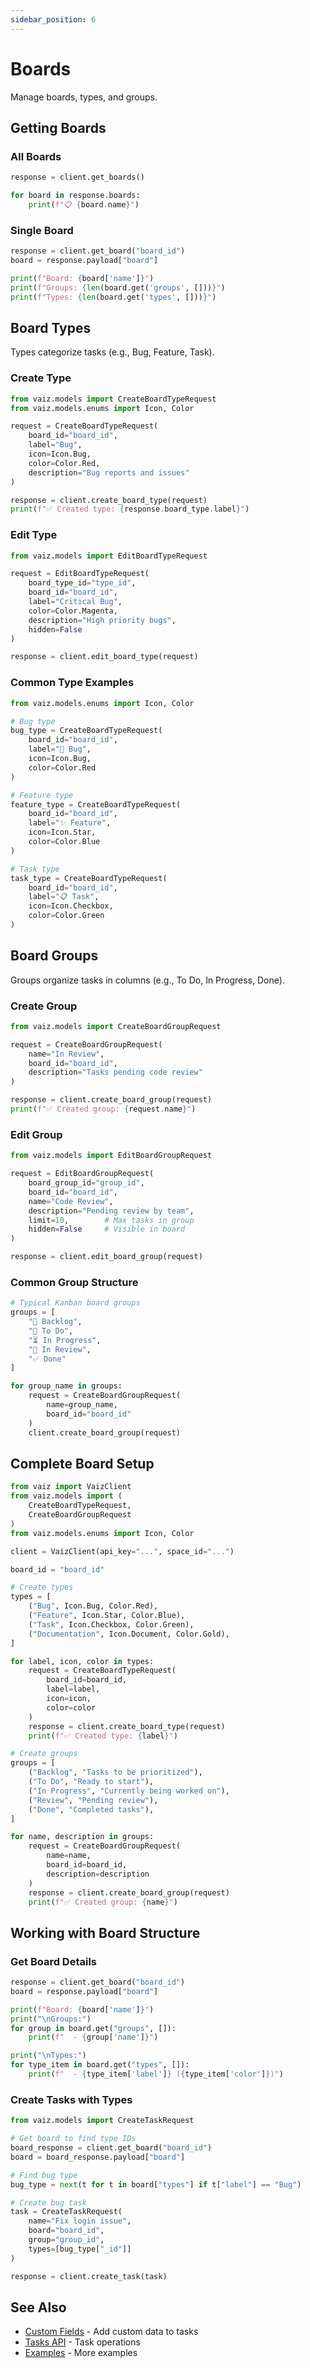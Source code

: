 ```yaml
---
sidebar_position: 6
---
```


# Boards

Manage boards, types, and groups.

## Getting Boards

### All Boards

```python
response = client.get_boards()

for board in response.boards:
    print(f"📋 {board.name}")
```

### Single Board

```python
response = client.get_board("board_id")
board = response.payload["board"]

print(f"Board: {board['name']}")
print(f"Groups: {len(board.get('groups', []))}")
print(f"Types: {len(board.get('types', []))}")
```

## Board Types

Types categorize tasks (e.g., Bug, Feature, Task).

### Create Type

```python
from vaiz.models import CreateBoardTypeRequest
from vaiz.models.enums import Icon, Color

request = CreateBoardTypeRequest(
    board_id="board_id",
    label="Bug",
    icon=Icon.Bug,
    color=Color.Red,
    description="Bug reports and issues"
)

response = client.create_board_type(request)
print(f"✅ Created type: {response.board_type.label}")
```

### Edit Type

```python
from vaiz.models import EditBoardTypeRequest

request = EditBoardTypeRequest(
    board_type_id="type_id",
    board_id="board_id",
    label="Critical Bug",
    color=Color.Magenta,
    description="High priority bugs",
    hidden=False
)

response = client.edit_board_type(request)
```

### Common Type Examples

```python
from vaiz.models.enums import Icon, Color

# Bug type
bug_type = CreateBoardTypeRequest(
    board_id="board_id",
    label="🐛 Bug",
    icon=Icon.Bug,
    color=Color.Red
)

# Feature type
feature_type = CreateBoardTypeRequest(
    board_id="board_id",
    label="✨ Feature",
    icon=Icon.Star,
    color=Color.Blue
)

# Task type
task_type = CreateBoardTypeRequest(
    board_id="board_id",
    label="📋 Task",
    icon=Icon.Checkbox,
    color=Color.Green
)
```

## Board Groups

Groups organize tasks in columns (e.g., To Do, In Progress, Done).

### Create Group

```python
from vaiz.models import CreateBoardGroupRequest

request = CreateBoardGroupRequest(
    name="In Review",
    board_id="board_id",
    description="Tasks pending code review"
)

response = client.create_board_group(request)
print(f"✅ Created group: {request.name}")
```

### Edit Group

```python
from vaiz.models import EditBoardGroupRequest

request = EditBoardGroupRequest(
    board_group_id="group_id",
    board_id="board_id",
    name="Code Review",
    description="Pending review by team",
    limit=10,        # Max tasks in group
    hidden=False     # Visible in board
)

response = client.edit_board_group(request)
```

### Common Group Structure

```python
# Typical Kanban board groups
groups = [
    "📝 Backlog",
    "🎯 To Do",
    "⏳ In Progress",
    "👀 In Review",
    "✅ Done"
]

for group_name in groups:
    request = CreateBoardGroupRequest(
        name=group_name,
        board_id="board_id"
    )
    client.create_board_group(request)
```

## Complete Board Setup

```python
from vaiz import VaizClient
from vaiz.models import (
    CreateBoardTypeRequest,
    CreateBoardGroupRequest
)
from vaiz.models.enums import Icon, Color

client = VaizClient(api_key="...", space_id="...")

board_id = "board_id"

# Create types
types = [
    ("Bug", Icon.Bug, Color.Red),
    ("Feature", Icon.Star, Color.Blue),
    ("Task", Icon.Checkbox, Color.Green),
    ("Documentation", Icon.Document, Color.Gold),
]

for label, icon, color in types:
    request = CreateBoardTypeRequest(
        board_id=board_id,
        label=label,
        icon=icon,
        color=color
    )
    response = client.create_board_type(request)
    print(f"✅ Created type: {label}")

# Create groups
groups = [
    ("Backlog", "Tasks to be prioritized"),
    ("To Do", "Ready to start"),
    ("In Progress", "Currently being worked on"),
    ("Review", "Pending review"),
    ("Done", "Completed tasks"),
]

for name, description in groups:
    request = CreateBoardGroupRequest(
        name=name,
        board_id=board_id,
        description=description
    )
    response = client.create_board_group(request)
    print(f"✅ Created group: {name}")
```

## Working with Board Structure

### Get Board Details

```python
response = client.get_board("board_id")
board = response.payload["board"]

print(f"Board: {board['name']}")
print("\nGroups:")
for group in board.get("groups", []):
    print(f"  - {group['name']}")

print("\nTypes:")
for type_item in board.get("types", []):
    print(f"  - {type_item['label']} ({type_item['color']})")
```

### Create Tasks with Types

```python
from vaiz.models import CreateTaskRequest

# Get board to find type IDs
board_response = client.get_board("board_id")
board = board_response.payload["board"]

# Find bug type
bug_type = next(t for t in board["types"] if t["label"] == "Bug")

# Create bug task
task = CreateTaskRequest(
    name="Fix login issue",
    board="board_id",
    group="group_id",
    types=[bug_type["_id"]]
)

response = client.create_task(task)
```

## See Also

- [Custom Fields](./custom-fields) - Add custom data to tasks
- [Tasks API](./tasks) - Task operations
- [Examples](../patterns/introduction) - More examples
